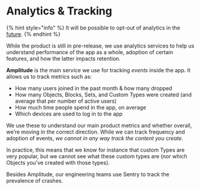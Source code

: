 # Analytics & Tracking

{% hint style="info" %}
It will be possible to opt-out of analytics in the [future](https://github.com/orgs/anyproto/projects/1/views/1?pane=issue\&itemId=29227689).
{% endhint %}

While the product is still in pre-release, we use analytics services to help us understand performance of the app as a whole, adoption of certain features, and how the latter impacts retention.

**Amplitude** is the main service we use for tracking _events_ inside the app. It allows us to track metrics such as:

* How many users joined in the past month & how many dropped
* How many Objects, Blocks, Sets, and Custom Types were created (and average that per number of active users)
* How much time people spend in the app, on average
* Which devices are used to log in to the app

We use these to understand our main product metrics and whether overall, we’re moving in the correct direction. While we can track frequency and adoption of events, _we cannot in any way track the content you create._

In practice, this means that we know for instance that custom Types are very popular, but we cannot see what these custom types are (nor which Objects you’ve created with those types).

Besides Amplitude, our engineering teams use Sentry to track the prevalence of crashes.
